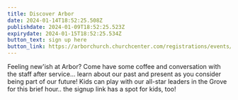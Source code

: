 ```yaml
---
title: Discover Arbor
date: 2024-01-14T18:52:25.508Z
publishdate: 2024-01-09T18:52:25.523Z
expirydate: 2024-01-15T18:52:25.534Z
button_text: sign up here
button_link: https://arborchurch.churchcenter.com/registrations/events/2071443
---
```

F﻿eeling new'ish at Arbor? Come have some coffee and conversation with the staff after service... learn about our past and present as you consider being part of our future! Kids can play with our all-star leaders in the Grove for this brief hour.. the signup link has a spot for kids, too!